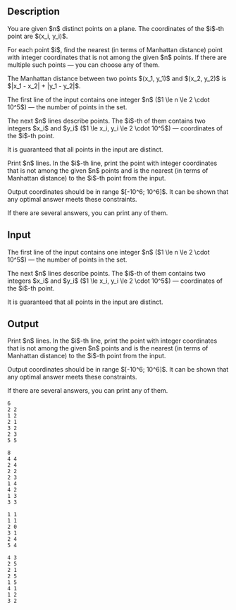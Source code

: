 ## Description

<div><p>You are given $n$ distinct points on a plane. The coordinates of the $i$-th point are $(x_i, y_i)$.</p><p>For each point $i$, find the nearest (in terms of Manhattan distance) point with <span class="tex-font-style-bf">integer coordinates</span> that is not among the given $n$ points. If there are multiple such points — you can choose any of them.</p><p>The Manhattan distance between two points $(x_1, y_1)$ and $(x_2, y_2)$ is $|x_1 - x_2| + |y_1 - y_2|$.</p></div><div class="input-specification"><p>The first line of the input contains one integer $n$ ($1 \le n \le 2 \cdot 10^5$) — the number of points in the set.</p><p>The next $n$ lines describe points. The $i$-th of them contains two integers $x_i$ and $y_i$ ($1 \le x_i, y_i \le 2 \cdot 10^5$) — coordinates of the $i$-th point.</p><p>It is guaranteed that all points in the input are distinct.</p></div><div class="output-specification"><p>Print $n$ lines. In the $i$-th line, print the point with <span class="tex-font-style-bf">integer coordinates</span> that is not among the given $n$ points and is the nearest (in terms of Manhattan distance) to the $i$-th point from the input.</p><p>Output coordinates should be in range $[-10^6; 10^6]$. It can be shown that any optimal answer meets these constraints.</p><p>If there are several answers, you can print any of them.</p></div>

## Input

<p>The first line of the input contains one integer $n$ ($1 \le n \le 2 \cdot 10^5$) — the number of points in the set.</p><p>The next $n$ lines describe points. The $i$-th of them contains two integers $x_i$ and $y_i$ ($1 \le x_i, y_i \le 2 \cdot 10^5$) — coordinates of the $i$-th point.</p><p>It is guaranteed that all points in the input are distinct.</p>

## Output

<p>Print $n$ lines. In the $i$-th line, print the point with <span class="tex-font-style-bf">integer coordinates</span> that is not among the given $n$ points and is the nearest (in terms of Manhattan distance) to the $i$-th point from the input.</p><p>Output coordinates should be in range $[-10^6; 10^6]$. It can be shown that any optimal answer meets these constraints.</p><p>If there are several answers, you can print any of them.</p>





```input1
6
2 2
1 2
2 1
3 2
2 3
5 5
```




```input2
8
4 4
2 4
2 2
2 3
1 4
4 2
1 3
3 3
```




```output1
1 1
1 1
2 0
3 1
2 4
5 4
```




```output2
4 3
2 5
2 1
2 5
1 5
4 1
1 2
3 2
```



